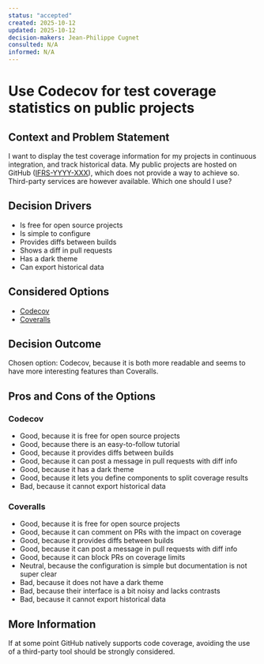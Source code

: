 ```yaml
---
status: "accepted"
created: 2025-10-12
updated: 2025-10-12
decision-makers: Jean-Philippe Cugnet
consulted: N/A
informed: N/A
---
```


<!--
SPDX-FileCopyrightText: 2025 Jean-Philippe Cugnet <jean-philippe@cugnet.eu>
SPDX-License-Identifier: CC-BY-SA-4.0
-->

# Use Codecov for test coverage statistics on public projects

## Context and Problem Statement

I want to display the test coverage information for my projects in continuous
integration, and track historical data. My public projects are hosted on GitHub
([IFRS-YYYY-XXX]), which does not provide a way to achieve so. Third-party
services are however available. Which one should I use?

## Decision Drivers

* Is free for open source projects
* Is simple to configure
* Provides diffs between builds
* Shows a diff in pull requests
* Has a dark theme
* Can export historical data

## Considered Options

* [Codecov](https://web.archive.org/web/20251006181410/https://about.codecov.io/)
* [Coveralls](https://web.archive.org/web/20251011171504/https://coveralls.io/)

## Decision Outcome

Chosen option: Codecov, because it is both more readable and seems to have more
interesting features than Coveralls.

## Pros and Cons of the Options

### Codecov

* Good, because it is free for open source projects
* Good, because there is an easy-to-follow tutorial
* Good, because it provides diffs between builds
* Good, because it can post a message in pull requests with diff info
* Good, because it has a dark theme
* Good, because it lets you define components to split coverage results
* Bad, because it cannot export historical data

### Coveralls

* Good, because it is free for open source projects
* Good, because it can comment on PRs with the impact on coverage
* Good, because it provides diffs between builds
* Good, because it can post a message in pull requests with diff info
* Good, because it can block PRs on coverage limits
* Neutral, because the configuration is simple but documentation is not super
    clear
* Bad, because it does not have a dark theme
* Bad, because their interface is a bit noisy and lacks contrasts
* Bad, because it cannot export historical data

## More Information

If at some point GitHub natively supports code coverage, avoiding the use of a
third-party tool should be strongly considered.

[IFRS-YYYY-XXX]: ../../placeholder.md
